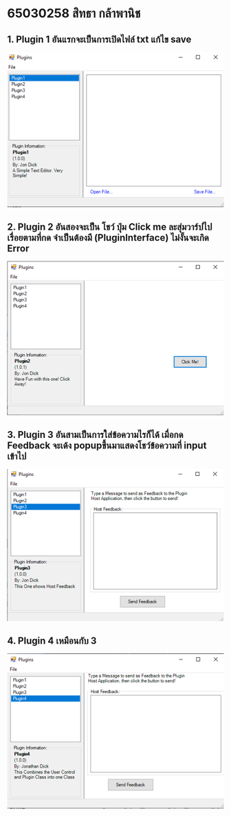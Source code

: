 # 65030258 สิทธา กล้าพานิช

## 1. Plugin 1 อันแรกจะเป็นการเปิดไฟล์ txt แก้ไข save

![Alt text](/Pictures/Picture-33.png)

## 2. Plugin 2 อันสองจะเป็น โชว์ ปุ่ม Click me ละสุ่มวาร์ปไปเรื่อยตามที่กด จำเป็นต้องมี (PluginInterface) ไม่งั้นจะเกิด Error

![Alt text](./Pictures/Picture-34.png)

## 3. Plugin 3 อันสามเป็นการใส่ข้อความไรก็ได้ เมื่อกด Feedback จะเด้ง popupขึ้นมาแสดงโชว์ข้อความที่ input เข้าไป
   
![Alt text](./Pictures/Picture-35.png)

## 4. Plugin 4 เหมือนกับ 3

![Alt text](./Pictures/Picture-36.png)

